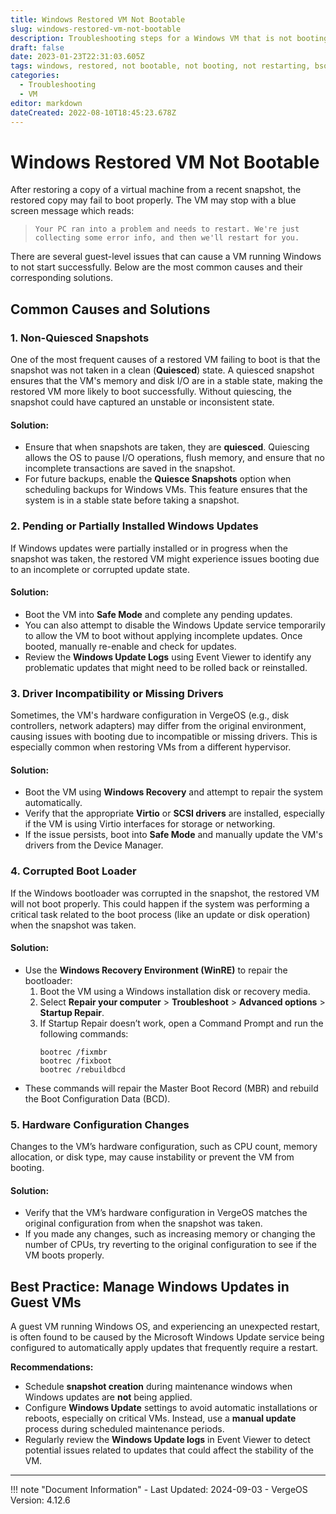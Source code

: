 ```yaml
---
title: Windows Restored VM Not Bootable
slug: windows-restored-vm-not-bootable
description: Troubleshooting steps for a Windows VM that is not booting after being restored from a snapshot.
draft: false
date: 2023-01-23T22:31:03.605Z
tags: windows, restored, not bootable, not booting, not restarting, bsod, blue screen
categories:
  - Troubleshooting
  - VM
editor: markdown
dateCreated: 2022-08-10T18:45:23.678Z
---
```


# Windows Restored VM Not Bootable

After restoring a copy of a virtual machine from a recent snapshot, the restored copy may fail to boot properly. The VM may stop with a blue screen message which reads: 

> `Your PC ran into a problem and needs to restart. We're just collecting some error info, and then we'll restart for you.`

There are several guest-level issues that can cause a VM running Windows to not start successfully. Below are the most common causes and their corresponding solutions.

## Common Causes and Solutions

### 1. **Non-Quiesced Snapshots**

One of the most frequent causes of a restored VM failing to boot is that the snapshot was not taken in a clean (**Quiesced**) state. A quiesced snapshot ensures that the VM's memory and disk I/O are in a stable state, making the restored VM more likely to boot successfully. Without quiescing, the snapshot could have captured an unstable or inconsistent state.

#### **Solution:**
- Ensure that when snapshots are taken, they are **quiesced**. Quiescing allows the OS to pause I/O operations, flush memory, and ensure that no incomplete transactions are saved in the snapshot.
- For future backups, enable the **Quiesce Snapshots** option when scheduling backups for Windows VMs. This feature ensures that the system is in a stable state before taking a snapshot.

### 2. **Pending or Partially Installed Windows Updates**

If Windows updates were partially installed or in progress when the snapshot was taken, the restored VM might experience issues booting due to an incomplete or corrupted update state.

#### **Solution:**
- Boot the VM into **Safe Mode** and complete any pending updates.
- You can also attempt to disable the Windows Update service temporarily to allow the VM to boot without applying incomplete updates. Once booted, manually re-enable and check for updates.
- Review the **Windows Update Logs** using Event Viewer to identify any problematic updates that might need to be rolled back or reinstalled.

### 3. **Driver Incompatibility or Missing Drivers**

Sometimes, the VM's hardware configuration in VergeOS (e.g., disk controllers, network adapters) may differ from the original environment, causing issues with booting due to incompatible or missing drivers. This is especially common when restoring VMs from a different hypervisor.

#### **Solution:**
- Boot the VM using **Windows Recovery** and attempt to repair the system automatically.
- Verify that the appropriate **Virtio** or **SCSI drivers** are installed, especially if the VM is using Virtio interfaces for storage or networking.
- If the issue persists, boot into **Safe Mode** and manually update the VM's drivers from the Device Manager.

### 4. **Corrupted Boot Loader**

If the Windows bootloader was corrupted in the snapshot, the restored VM will not boot properly. This could happen if the system was performing a critical task related to the boot process (like an update or disk operation) when the snapshot was taken.

#### **Solution:**
- Use the **Windows Recovery Environment (WinRE)** to repair the bootloader:
  1. Boot the VM using a Windows installation disk or recovery media.
  2. Select **Repair your computer** > **Troubleshoot** > **Advanced options** > **Startup Repair**.
  3. If Startup Repair doesn’t work, open a Command Prompt and run the following commands:
     ```doscon
     bootrec /fixmbr
     bootrec /fixboot
     bootrec /rebuildbcd
     ```
- These commands will repair the Master Boot Record (MBR) and rebuild the Boot Configuration Data (BCD).

### 5. **Hardware Configuration Changes**

Changes to the VM’s hardware configuration, such as CPU count, memory allocation, or disk type, may cause instability or prevent the VM from booting.

#### **Solution:**
- Verify that the VM’s hardware configuration in VergeOS matches the original configuration from when the snapshot was taken.
- If you made any changes, such as increasing memory or changing the number of CPUs, try reverting to the original configuration to see if the VM boots properly.

## Best Practice: Manage Windows Updates in Guest VMs

A guest VM running Windows OS, and experiencing an unexpected restart, is often found to be caused by the Microsoft Windows Update service being configured to automatically apply updates that frequently require a restart. 

**Recommendations:**
- Schedule **snapshot creation** during maintenance windows when Windows updates are **not** being applied.
- Configure **Windows Update** settings to avoid automatic installations or reboots, especially on critical VMs. Instead, use a **manual update** process during scheduled maintenance periods.
- Regularly review the **Windows Update logs** in Event Viewer to detect potential issues related to updates that could affect the stability of the VM.

---

!!! note "Document Information"
    - Last Updated: 2024-09-03
    - VergeOS Version: 4.12.6
